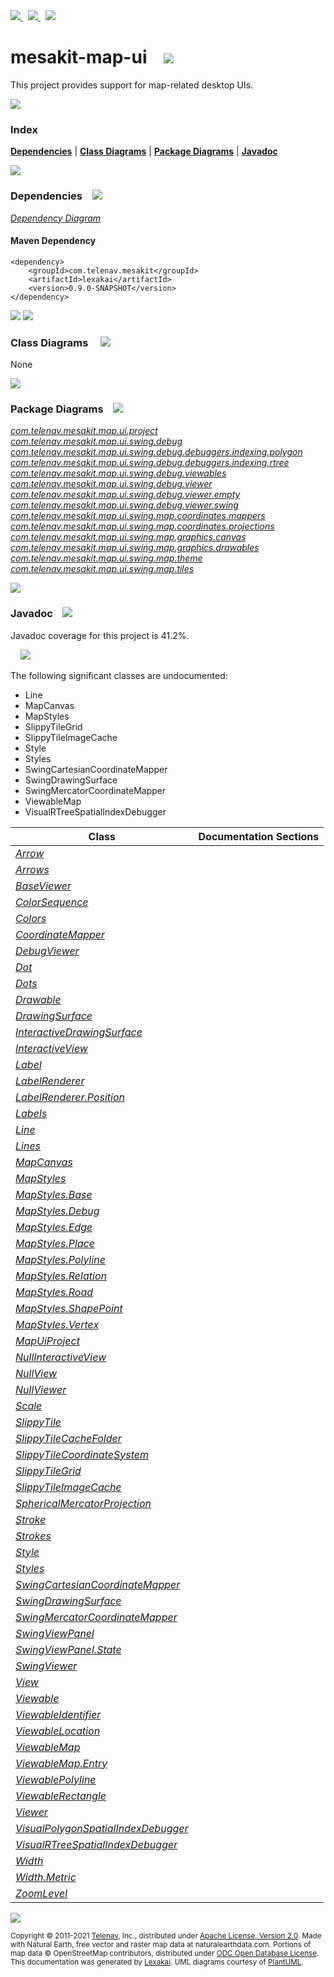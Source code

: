 [//]: # (start-user-text)

<a href="https://www.mesakit.org">
<img src="https://www.kivakit.org/images/web-32.png" srcset="https://www.kivakit.org/images/web-32-2x.png 2x"/>
</a>
&nbsp;
<a href="https://twitter.com/openmesakit">
<img src="https://www.kivakit.org/images/twitter-32.png" srcset="https://www.kivakit.org/images/twitter-32-2x.png 2x"/>
</a>
&nbsp;
<a href="https://mesakit.zulipchat.com">
<img src="https://www.kivakit.org/images/zulip-32.png" srcset="https://www.kivakit.org/images/zulip-32-2x.png 2x"/>
</a>

[//]: # (end-user-text)

# mesakit-map-ui &nbsp;&nbsp; <img src="https://www.mesakit.org/images/gears-32.png" srcset="https://www.mesakit.org/images/gears-32-2x.png 2x"/>

This project provides support for map-related desktop UIs.

<img src="https://www.kivakit.org/images/horizontal-line-512.png" srcset="https://www.kivakit.org/images/horizontal-line-512-2x.png 2x"/>

### Index



[**Dependencies**](#dependencies) | [**Class Diagrams**](#class-diagrams) | [**Package Diagrams**](#package-diagrams) | [**Javadoc**](#javadoc)

<img src="https://www.kivakit.org/images/horizontal-line-512.png" srcset="https://www.kivakit.org/images/horizontal-line-512-2x.png 2x"/>

### Dependencies <a name="dependencies"></a> &nbsp;&nbsp; <img src="https://www.kivakit.org/images/dependencies-32.png" srcset="https://www.kivakit.org/images/dependencies-32-2x.png 2x"/>

[*Dependency Diagram*](https://www.mesakit.org/lexakai/mesakit/mesakit-map/ui/documentation/diagrams/dependencies.svg)

#### Maven Dependency

    <dependency>
        <groupId>com.telenav.mesakit</groupId>
        <artifactId>lexakai</artifactId>
        <version>0.9.0-SNAPSHOT</version>
    </dependency>


<img src="https://www.kivakit.org/images/horizontal-line-128.png" srcset="https://www.kivakit.org/images/horizontal-line-128-2x.png 2x"/>

[//]: # (start-user-text)



[//]: # (end-user-text)

<img src="https://www.kivakit.org/images/horizontal-line-128.png" srcset="https://www.kivakit.org/images/horizontal-line-128-2x.png 2x"/>

### Class Diagrams <a name="class-diagrams"></a> &nbsp; &nbsp; <img src="https://www.kivakit.org/images/diagram-40.png" srcset="https://www.kivakit.org/images/diagram-40-2x.png 2x"/>

None

<img src="https://www.kivakit.org/images/horizontal-line-128.png" srcset="https://www.kivakit.org/images/horizontal-line-128-2x.png 2x"/>

### Package Diagrams <a name="package-diagrams"></a> &nbsp;&nbsp; <img src="https://www.kivakit.org/images/box-32.png" srcset="https://www.kivakit.org/images/box-32-2x.png 2x"/>

[*com.telenav.mesakit.map.ui.project*](https://www.mesakit.org/lexakai/mesakit/mesakit-map/ui/documentation/diagrams/com.telenav.mesakit.map.ui.project.svg)  
[*com.telenav.mesakit.map.ui.swing.debug*](https://www.mesakit.org/lexakai/mesakit/mesakit-map/ui/documentation/diagrams/com.telenav.mesakit.map.ui.swing.debug.svg)  
[*com.telenav.mesakit.map.ui.swing.debug.debuggers.indexing.polygon*](https://www.mesakit.org/lexakai/mesakit/mesakit-map/ui/documentation/diagrams/com.telenav.mesakit.map.ui.swing.debug.debuggers.indexing.polygon.svg)  
[*com.telenav.mesakit.map.ui.swing.debug.debuggers.indexing.rtree*](https://www.mesakit.org/lexakai/mesakit/mesakit-map/ui/documentation/diagrams/com.telenav.mesakit.map.ui.swing.debug.debuggers.indexing.rtree.svg)  
[*com.telenav.mesakit.map.ui.swing.debug.viewables*](https://www.mesakit.org/lexakai/mesakit/mesakit-map/ui/documentation/diagrams/com.telenav.mesakit.map.ui.swing.debug.viewables.svg)  
[*com.telenav.mesakit.map.ui.swing.debug.viewer*](https://www.mesakit.org/lexakai/mesakit/mesakit-map/ui/documentation/diagrams/com.telenav.mesakit.map.ui.swing.debug.viewer.svg)  
[*com.telenav.mesakit.map.ui.swing.debug.viewer.empty*](https://www.mesakit.org/lexakai/mesakit/mesakit-map/ui/documentation/diagrams/com.telenav.mesakit.map.ui.swing.debug.viewer.empty.svg)  
[*com.telenav.mesakit.map.ui.swing.debug.viewer.swing*](https://www.mesakit.org/lexakai/mesakit/mesakit-map/ui/documentation/diagrams/com.telenav.mesakit.map.ui.swing.debug.viewer.swing.svg)  
[*com.telenav.mesakit.map.ui.swing.map.coordinates.mappers*](https://www.mesakit.org/lexakai/mesakit/mesakit-map/ui/documentation/diagrams/com.telenav.mesakit.map.ui.swing.map.coordinates.mappers.svg)  
[*com.telenav.mesakit.map.ui.swing.map.coordinates.projections*](https://www.mesakit.org/lexakai/mesakit/mesakit-map/ui/documentation/diagrams/com.telenav.mesakit.map.ui.swing.map.coordinates.projections.svg)  
[*com.telenav.mesakit.map.ui.swing.map.graphics.canvas*](https://www.mesakit.org/lexakai/mesakit/mesakit-map/ui/documentation/diagrams/com.telenav.mesakit.map.ui.swing.map.graphics.canvas.svg)  
[*com.telenav.mesakit.map.ui.swing.map.graphics.drawables*](https://www.mesakit.org/lexakai/mesakit/mesakit-map/ui/documentation/diagrams/com.telenav.mesakit.map.ui.swing.map.graphics.drawables.svg)  
[*com.telenav.mesakit.map.ui.swing.map.theme*](https://www.mesakit.org/lexakai/mesakit/mesakit-map/ui/documentation/diagrams/com.telenav.mesakit.map.ui.swing.map.theme.svg)  
[*com.telenav.mesakit.map.ui.swing.map.tiles*](https://www.mesakit.org/lexakai/mesakit/mesakit-map/ui/documentation/diagrams/com.telenav.mesakit.map.ui.swing.map.tiles.svg)

<img src="https://www.kivakit.org/images/horizontal-line-128.png" srcset="https://www.kivakit.org/images/horizontal-line-128-2x.png 2x"/>

### Javadoc <a name="javadoc"></a> &nbsp;&nbsp; <img src="https://www.kivakit.org/images/books-32.png" srcset="https://www.kivakit.org/images/books-32-2x.png 2x"/>

Javadoc coverage for this project is 41.2%.  
  
&nbsp; &nbsp; <img src="https://www.mesakit.org/images/meter-40-96.png" srcset="https://www.mesakit.org/images/meter-40-96-2x.png 2x"/>


The following significant classes are undocumented:  

- Line  
- MapCanvas  
- MapStyles  
- SlippyTileGrid  
- SlippyTileImageCache  
- Style  
- Styles  
- SwingCartesianCoordinateMapper  
- SwingDrawingSurface  
- SwingMercatorCoordinateMapper  
- ViewableMap  
- VisualRTreeSpatialIndexDebugger

| Class | Documentation Sections |
|---|---|
| [*Arrow*](https://www.mesakit.org/javadoc/mesakit/lexakai/com/telenav/mesakit/map/ui/swing/map/graphics/drawables/Arrow.html) |  |  
| [*Arrows*](https://www.mesakit.org/javadoc/mesakit/lexakai/com/telenav/mesakit/map/ui/swing/map/theme/Arrows.html) |  |  
| [*BaseViewer*](https://www.mesakit.org/javadoc/mesakit/lexakai/com/telenav/mesakit/map/ui/swing/debug/viewer/BaseViewer.html) |  |  
| [*ColorSequence*](https://www.mesakit.org/javadoc/mesakit/lexakai/com/telenav/mesakit/map/ui/swing/debug/viewer/ColorSequence.html) |  |  
| [*Colors*](https://www.mesakit.org/javadoc/mesakit/lexakai/com/telenav/mesakit/map/ui/swing/debug/viewer/swing/Colors.html) |  |  
| [*CoordinateMapper*](https://www.mesakit.org/javadoc/mesakit/lexakai/com/telenav/mesakit/map/ui/swing/map/coordinates/mappers/CoordinateMapper.html) |  |  
| [*DebugViewer*](https://www.mesakit.org/javadoc/mesakit/lexakai/com/telenav/mesakit/map/ui/swing/debug/viewer/swing/DebugViewer.html) |  |  
| [*Dot*](https://www.mesakit.org/javadoc/mesakit/lexakai/com/telenav/mesakit/map/ui/swing/map/graphics/drawables/Dot.html) |  |  
| [*Dots*](https://www.mesakit.org/javadoc/mesakit/lexakai/com/telenav/mesakit/map/ui/swing/map/theme/Dots.html) |  |  
| [*Drawable*](https://www.mesakit.org/javadoc/mesakit/lexakai/com/telenav/mesakit/map/ui/swing/debug/Drawable.html) |  |  
| [*DrawingSurface*](https://www.mesakit.org/javadoc/mesakit/lexakai/com/telenav/mesakit/map/ui/swing/debug/DrawingSurface.html) |  |  
| [*InteractiveDrawingSurface*](https://www.mesakit.org/javadoc/mesakit/lexakai/com/telenav/mesakit/map/ui/swing/debug/InteractiveDrawingSurface.html) |  |  
| [*InteractiveView*](https://www.mesakit.org/javadoc/mesakit/lexakai/com/telenav/mesakit/map/ui/swing/debug/InteractiveView.html) |  |  
| [*Label*](https://www.mesakit.org/javadoc/mesakit/lexakai/com/telenav/mesakit/map/ui/swing/map/graphics/drawables/Label.html) |  |  
| [*LabelRenderer*](https://www.mesakit.org/javadoc/mesakit/lexakai/com/telenav/mesakit/map/ui/swing/debug/viewer/swing/LabelRenderer.html) |  |  
| [*LabelRenderer.Position*](https://www.mesakit.org/javadoc/mesakit/lexakai/com/telenav/mesakit/map/ui/swing/debug/viewer/swing/LabelRenderer.Position.html) |  |  
| [*Labels*](https://www.mesakit.org/javadoc/mesakit/lexakai/com/telenav/mesakit/map/ui/swing/map/theme/Labels.html) |  |  
| [*Line*](https://www.mesakit.org/javadoc/mesakit/lexakai/com/telenav/mesakit/map/ui/swing/map/graphics/drawables/Line.html) |  |  
| [*Lines*](https://www.mesakit.org/javadoc/mesakit/lexakai/com/telenav/mesakit/map/ui/swing/map/theme/Lines.html) |  |  
| [*MapCanvas*](https://www.mesakit.org/javadoc/mesakit/lexakai/com/telenav/mesakit/map/ui/swing/map/graphics/canvas/MapCanvas.html) |  |  
| [*MapStyles*](https://www.mesakit.org/javadoc/mesakit/lexakai/com/telenav/mesakit/map/ui/swing/map/theme/MapStyles.html) |  |  
| [*MapStyles.Base*](https://www.mesakit.org/javadoc/mesakit/lexakai/com/telenav/mesakit/map/ui/swing/map/theme/MapStyles.Base.html) |  |  
| [*MapStyles.Debug*](https://www.mesakit.org/javadoc/mesakit/lexakai/com/telenav/mesakit/map/ui/swing/map/theme/MapStyles.Debug.html) |  |  
| [*MapStyles.Edge*](https://www.mesakit.org/javadoc/mesakit/lexakai/com/telenav/mesakit/map/ui/swing/map/theme/MapStyles.Edge.html) |  |  
| [*MapStyles.Place*](https://www.mesakit.org/javadoc/mesakit/lexakai/com/telenav/mesakit/map/ui/swing/map/theme/MapStyles.Place.html) |  |  
| [*MapStyles.Polyline*](https://www.mesakit.org/javadoc/mesakit/lexakai/com/telenav/mesakit/map/ui/swing/map/theme/MapStyles.Polyline.html) |  |  
| [*MapStyles.Relation*](https://www.mesakit.org/javadoc/mesakit/lexakai/com/telenav/mesakit/map/ui/swing/map/theme/MapStyles.Relation.html) |  |  
| [*MapStyles.Road*](https://www.mesakit.org/javadoc/mesakit/lexakai/com/telenav/mesakit/map/ui/swing/map/theme/MapStyles.Road.html) |  |  
| [*MapStyles.ShapePoint*](https://www.mesakit.org/javadoc/mesakit/lexakai/com/telenav/mesakit/map/ui/swing/map/theme/MapStyles.ShapePoint.html) |  |  
| [*MapStyles.Vertex*](https://www.mesakit.org/javadoc/mesakit/lexakai/com/telenav/mesakit/map/ui/swing/map/theme/MapStyles.Vertex.html) |  |  
| [*MapUiProject*](https://www.mesakit.org/javadoc/mesakit/lexakai/com/telenav/mesakit/map/ui/project/MapUiProject.html) |  |  
| [*NullInteractiveView*](https://www.mesakit.org/javadoc/mesakit/lexakai/com/telenav/mesakit/map/ui/swing/debug/viewer/empty/NullInteractiveView.html) |  |  
| [*NullView*](https://www.mesakit.org/javadoc/mesakit/lexakai/com/telenav/mesakit/map/ui/swing/debug/viewer/empty/NullView.html) |  |  
| [*NullViewer*](https://www.mesakit.org/javadoc/mesakit/lexakai/com/telenav/mesakit/map/ui/swing/debug/viewer/empty/NullViewer.html) |  |  
| [*Scale*](https://www.mesakit.org/javadoc/mesakit/lexakai/com/telenav/mesakit/map/ui/swing/map/graphics/canvas/Scale.html) |  |  
| [*SlippyTile*](https://www.mesakit.org/javadoc/mesakit/lexakai/com/telenav/mesakit/map/ui/swing/map/tiles/SlippyTile.html) |  |  
| [*SlippyTileCacheFolder*](https://www.mesakit.org/javadoc/mesakit/lexakai/com/telenav/mesakit/map/ui/swing/map/tiles/SlippyTileCacheFolder.html) |  |  
| [*SlippyTileCoordinateSystem*](https://www.mesakit.org/javadoc/mesakit/lexakai/com/telenav/mesakit/map/ui/swing/map/tiles/SlippyTileCoordinateSystem.html) |  |  
| [*SlippyTileGrid*](https://www.mesakit.org/javadoc/mesakit/lexakai/com/telenav/mesakit/map/ui/swing/map/tiles/SlippyTileGrid.html) |  |  
| [*SlippyTileImageCache*](https://www.mesakit.org/javadoc/mesakit/lexakai/com/telenav/mesakit/map/ui/swing/map/tiles/SlippyTileImageCache.html) |  |  
| [*SphericalMercatorProjection*](https://www.mesakit.org/javadoc/mesakit/lexakai/com/telenav/mesakit/map/ui/swing/map/coordinates/projections/SphericalMercatorProjection.html) |  |  
| [*Stroke*](https://www.mesakit.org/javadoc/mesakit/lexakai/com/telenav/mesakit/map/ui/swing/map/graphics/canvas/Stroke.html) |  |  
| [*Strokes*](https://www.mesakit.org/javadoc/mesakit/lexakai/com/telenav/mesakit/map/ui/swing/map/theme/Strokes.html) |  |  
| [*Style*](https://www.mesakit.org/javadoc/mesakit/lexakai/com/telenav/mesakit/map/ui/swing/map/graphics/canvas/Style.html) |  |  
| [*Styles*](https://www.mesakit.org/javadoc/mesakit/lexakai/com/telenav/mesakit/map/ui/swing/map/theme/Styles.html) |  |  
| [*SwingCartesianCoordinateMapper*](https://www.mesakit.org/javadoc/mesakit/lexakai/com/telenav/mesakit/map/ui/swing/map/coordinates/mappers/SwingCartesianCoordinateMapper.html) |  |  
| [*SwingDrawingSurface*](https://www.mesakit.org/javadoc/mesakit/lexakai/com/telenav/mesakit/map/ui/swing/debug/viewer/swing/SwingDrawingSurface.html) |  |  
| [*SwingMercatorCoordinateMapper*](https://www.mesakit.org/javadoc/mesakit/lexakai/com/telenav/mesakit/map/ui/swing/map/coordinates/mappers/SwingMercatorCoordinateMapper.html) |  |  
| [*SwingViewPanel*](https://www.mesakit.org/javadoc/mesakit/lexakai/com/telenav/mesakit/map/ui/swing/debug/viewer/swing/SwingViewPanel.html) |  |  
| [*SwingViewPanel.State*](https://www.mesakit.org/javadoc/mesakit/lexakai/com/telenav/mesakit/map/ui/swing/debug/viewer/swing/SwingViewPanel.State.html) |  |  
| [*SwingViewer*](https://www.mesakit.org/javadoc/mesakit/lexakai/com/telenav/mesakit/map/ui/swing/debug/viewer/swing/SwingViewer.html) |  |  
| [*View*](https://www.mesakit.org/javadoc/mesakit/lexakai/com/telenav/mesakit/map/ui/swing/debug/View.html) |  |  
| [*Viewable*](https://www.mesakit.org/javadoc/mesakit/lexakai/com/telenav/mesakit/map/ui/swing/debug/Viewable.html) |  |  
| [*ViewableIdentifier*](https://www.mesakit.org/javadoc/mesakit/lexakai/com/telenav/mesakit/map/ui/swing/debug/ViewableIdentifier.html) |  |  
| [*ViewableLocation*](https://www.mesakit.org/javadoc/mesakit/lexakai/com/telenav/mesakit/map/ui/swing/debug/viewables/ViewableLocation.html) |  |  
| [*ViewableMap*](https://www.mesakit.org/javadoc/mesakit/lexakai/com/telenav/mesakit/map/ui/swing/debug/viewer/ViewableMap.html) |  |  
| [*ViewableMap.Entry*](https://www.mesakit.org/javadoc/mesakit/lexakai/com/telenav/mesakit/map/ui/swing/debug/viewer/ViewableMap.Entry.html) |  |  
| [*ViewablePolyline*](https://www.mesakit.org/javadoc/mesakit/lexakai/com/telenav/mesakit/map/ui/swing/debug/viewables/ViewablePolyline.html) |  |  
| [*ViewableRectangle*](https://www.mesakit.org/javadoc/mesakit/lexakai/com/telenav/mesakit/map/ui/swing/debug/viewables/ViewableRectangle.html) |  |  
| [*Viewer*](https://www.mesakit.org/javadoc/mesakit/lexakai/com/telenav/mesakit/map/ui/swing/debug/Viewer.html) |  |  
| [*VisualPolygonSpatialIndexDebugger*](https://www.mesakit.org/javadoc/mesakit/lexakai/com/telenav/mesakit/map/ui/swing/debug/debuggers/indexing/polygon/VisualPolygonSpatialIndexDebugger.html) |  |  
| [*VisualRTreeSpatialIndexDebugger*](https://www.mesakit.org/javadoc/mesakit/lexakai/com/telenav/mesakit/map/ui/swing/debug/debuggers/indexing/rtree/VisualRTreeSpatialIndexDebugger.html) |  |  
| [*Width*](https://www.mesakit.org/javadoc/mesakit/lexakai/com/telenav/mesakit/map/ui/swing/map/graphics/canvas/Width.html) |  |  
| [*Width.Metric*](https://www.mesakit.org/javadoc/mesakit/lexakai/com/telenav/mesakit/map/ui/swing/map/graphics/canvas/Width.Metric.html) |  |  
| [*ZoomLevel*](https://www.mesakit.org/javadoc/mesakit/lexakai/com/telenav/mesakit/map/ui/swing/map/tiles/ZoomLevel.html) |  |  

[//]: # (start-user-text)



[//]: # (end-user-text)

<img src="https://www.kivakit.org/images/horizontal-line-512.png" srcset="https://www.kivakit.org/images/horizontal-line-512-2x.png 2x"/>

<sub>Copyright &#169; 2011-2021 [Telenav](http://telenav.com), Inc., distributed under [Apache License, Version 2.0](LICENSE). Made with Natural Earth, free vector and raster map data at naturalearthdata.com. Portions of map data &#169; OpenStreetMap contributors, distributed under [ODC Open Database License](legal/OPEN_DATABASE_LICENSE).</sub>  
<sub>This documentation was generated by [Lexakai](https://github.com/Telenav/lexakai). UML diagrams courtesy
of [PlantUML](http://plantuml.com).</sub>

